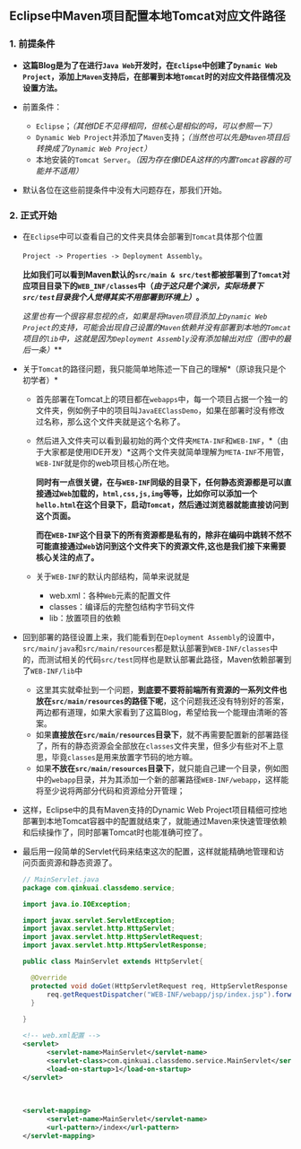 ## Eclipse中Maven项目配置本地Tomcat对应文件路径



### 1. 前提条件

- **这篇Blog是为了在进行`Java Web`开发时，在`Eclipse`中创建了`Dynamic Web Project`，添加上`Maven`支持后，在部署到本地`Tomcat`时的对应文件路径情况及设置方法。**
- 前置条件：
  - `Eclipse`；*（其他IDE不见得相同，但核心是相似的吗，可以参照一下）*
  - `Dynamic Web Project`并添加了`Maven`支持；*（当然也可以先是`Maven`项目后转换成了`Dynamic Web Project`）*
  - 本地安装的`Tomcat Server`。*（因为存在像IDEA这样的内置`Tomcat`容器的可能并不适用）*

- 默认各位在这些前提条件中没有大问题存在，那我们开始。



### 2. 正式开始

- 在`Eclipse`中可以查看自己的文件夹具体会部署到`Tomcat`具体那个位置

  `Project -> Properties -> Deployment Assembly`。

  **比如我们可以看到Maven默认的`src/main & src/test`都被部署到了`Tomcat`对应项目目录下的`WEB_INF/classes`中（*由于这只是个演示，实际场景下`src/test`目录我个人觉得其实不用部署到环境上）*。**

  **这里也有一个很容易忽视的点，如果是将`Maven`项目添加上`Dynamic Web Project`的支持，可能会出现自己设置的`Maven`依赖并没有部署到本地的`Tomcat`项目的`lib`中，这就是因为`Deployment Assembly`没有添加输出对应*（图中的最后一条）***
  
  
  
- 关于`Tomcat`的路径问题，我只能简单地陈述一下自己的理解*（原谅我只是个初学者）*

  - 首先部署在Tomcat上的项目都在`webapps`中，每一个项目占据一个独一的文件夹，例如例子中的项目叫`JavaEEClassDemo`，如果在部署时没有修改过名称，那么这个文件夹就是这个名称了。

  - 然后进入文件夹可以看到最初始的两个文件夹`META-INF`和`WEB-INF`，*（由于大家都是使用IDE开发）*这两个文件夹就简单理解为`META-INF`不用管，`WEB-INF`就是你的web项目核心所在地。

    **同时有一点很关键，在与`WEB-INF`同级的目录下，任何静态资源都是可以直接通过`Web`加载的，`html,css,js,img`等等，比如你可以添加一个`hello.html`在这个目录下，启动`Tomcat`，然后通过浏览器就能直接访问到这个页面。**

    **而在`WEB-INF`这个目录下的所有资源都是私有的，除非在编码中跳转不然不可能直接通过`Web`访问到这个文件夹下的资源文件,这也是我们接下来需要核心关注的点了。**

  - 关于`WEB-INF`的默认内部结构，简单来说就是

    - web.xml：各种`Web`元素的配置文件
    - classes：编译后的完整包结构字节码文件
    - lib：放置项目的依赖

- 回到部署的路径设置上来，我们能看到在`Deployment Assembly`的设置中，`src/main/java`和`src/main/resources`都是默认部署到`WEB-INF/classes`中的，而测试相关的代码`src/test`同样也是默认部署此路径，Maven依赖部署到了`WEB-INF/lib`中

  - 这里其实就牵扯到一个问题，**到底要不要将前端所有资源的一系列文件也放在`src/main/resources`的路径下呢**，这个问题我还没有特别好的答案，两边都有道理，如果大家看到了这篇Blog，希望给我一个能理由清晰的答案。
  - 如果**直接放在`src/main/resources`目录下**，就不再需要配置新的部署路径了，所有的静态资源会全部放在`classes`文件夹里，但多少有些对不上意思，毕竟`classes`是用来放置字节码的地方嘛。
  - 如果**不放在`src/main/resources`目录下**，就只能自己建一个目录，例如图中的`webapp`目录，并为其添加一个新的部署路径`WEB-INF/webapp`，这样能将至少说将两部分代码和资源给分开管理；

- 这样，Eclipse中的具有Maven支持的Dynamic Web Project项目精细可控地部署到本地Tomcat容器中的配置就结束了，就能通过Maven来快速管理依赖和后续操作了，同时部署Tomcat时也能准确可控了。

- 最后用一段简单的Servlet代码来结束这次的配置，这样就能精确地管理和访问页面资源和静态资源了。

  ```java
  // MainServlet.java
  package com.qinkuai.classdemo.service;
  
  import java.io.IOException;
  
  import javax.servlet.ServletException;
  import javax.servlet.http.HttpServlet;
  import javax.servlet.http.HttpServletRequest;
  import javax.servlet.http.HttpServletResponse;
  
  public class MainServlet extends HttpServlet{
  
  	@Override
  	protected void doGet(HttpServletRequest req, HttpServletResponse resp) throws ServletException, IOException {
  		req.getRequestDispatcher("WEB-INF/webapp/jsp/index.jsp").forward(req, resp);
  	}
  	
  }
  ```

  ```xml
  <!-- web.xml配置 -->
  <servlet>
    	<servlet-name>MainServlet</servlet-name>
    	<servlet-class>com.qinkuai.classdemo.service.MainServlet</servlet-class>
    	<load-on-startup>1</load-on-startup>
  </servlet>
    
    
    
  <servlet-mapping>
    	<servlet-name>MainServlet</servlet-name>
    	<url-pattern>/index</url-pattern>
  </servlet-mapping>
  ```

  



